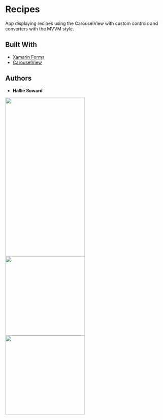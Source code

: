 # Recipes

App displaying recipes using the CarouselView with custom controls and converters with the MVVM style.

## Built With

* [Xamarin Forms](https://www.nuget.org/packages/Xamarin.Forms)
* [CarouselView](https://docs.microsoft.com/en-us/xamarin/xamarin-forms/user-interface/carouselview/)

## Authors

* **Hallie Soward**

<img src="https://media.giphy.com/media/fxfp70vea7FSvDboFr/giphy.gif" align=left padding=0,0,10,10 height=500 width=250>
<img src="https://user-images.githubusercontent.com/54910065/77094008-d6c0ca00-69d9-11ea-872d-34de0c3f6b0a.png" width=250 align=left padding=0,0,10,10>
<img src="https://user-images.githubusercontent.com/54910065/77093970-c90b4480-69d9-11ea-9d9c-b8be99dc0715.png" width=250 align=left padding=0,10,0,10>
